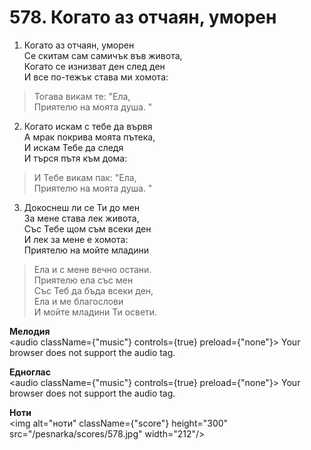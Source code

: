 # 578. Когато аз отчаян, уморен

1. Когато аз отчаян, уморен  
Се скитам сам самичък във живота,  
Когато се изнизват ден след ден  
И все по-тежък става ми хомота:  

> Тогава викам те: "Ела,  
> Приятелю на моята душа. "  

2. Когато искам с тебе да вървя  
А мрак покрива моята пътека,  
И искам Тебе да следя  
И търся пътя към дома:  

> И Тебе викам пак: "Ела,  
> Приятелю на моята душа. "  

3. Докоснеш ли се Ти до мен  
За мене става лек живота,  
Със Тебе щом съм всеки ден  
И лек за мене е хомота:  
Приятелю на мойте младини  

> Ела и с мене вечно остани.  
> Приятелю ела със мен  
> Със Теб да бъда всеки ден,  
> Ела и ме благослови  
> И мойте младини Ти освети.

**Мелодия**  
<audio className={"music"} controls={true} preload={"none"}>
    <source src="/pesnarka/mp3/578.mp3" type="audio/mpeg"/>
    Your browser does not support the audio tag.
</audio>

**Едноглас**  
<audio className={"music"} controls={true} preload={"none"}>
    <source src="/pesnarka/transp/578.mp3" type="audio/mpeg"/>
    Your browser does not support the audio tag.
</audio>

**Ноти**  
<img alt="ноти" className={"score"} height="300" src="/pesnarka/scores/578.jpg" width="212"/>
